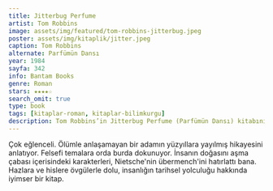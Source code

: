 ```yaml
---
title: Jitterbug Perfume
artist: Tom Robbins
image: assets/img/featured/tom-robbins-jitterbug.jpeg
poster: assets/img/kitaplik/jitter.jpeg
caption: Tom Robbins
alternate: Parfümün Dansı
year: 1984
sayfa: 342
info: Bantam Books
genre: Roman
stars: ★★★★☆
search_omit: true
type: book
tags: [kitaplar-roman, kitaplar-bilimkurgu]
description: Tom Robbins’in Jitterbug Perfume (Parfümün Dansı) kitabının eleştirisi.
---
```


Çok eğlenceli. Ölümle anlaşamayan bir adamın yüzyıllara yayılmış hikayesini anlatıyor. Felsefi temalara orda burda dokunuyor. İnsanın doğasını aşma çabası içerisindeki karakterleri, Nietsche'nin übermench'ini hatırlattı bana. Hazlara ve hislere övgülerle dolu, insanlığın tarihsel yolculuğu hakkında iyimser bir kitap.
